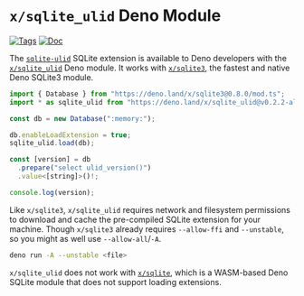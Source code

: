 <!--- Generated with the deno_generate_package.sh script, don't edit by hand! -->

# `x/sqlite_ulid` Deno Module

[![Tags](https://img.shields.io/github/release/asg017/sqlite-ulid)](https://github.com/asg017/sqlite-ulid/releases)
[![Doc](https://doc.deno.land/badge.svg)](https://doc.deno.land/https/deno.land/x/sqlite-ulid@0.2.2-alpha.1/mod.ts)

The [`sqlite-ulid`](https://github.com/asg017/sqlite-ulid) SQLite extension is available to Deno developers with the [`x/sqlite_ulid`](https://deno.land/x/sqlite_ulid) Deno module. It works with [`x/sqlite3`](https://deno.land/x/sqlite3), the fastest and native Deno SQLite3 module.

```js
import { Database } from "https://deno.land/x/sqlite3@0.8.0/mod.ts";
import * as sqlite_ulid from "https://deno.land/x/sqlite_ulid@v0.2.2-alpha.1/mod.ts";

const db = new Database(":memory:");

db.enableLoadExtension = true;
sqlite_ulid.load(db);

const [version] = db
  .prepare("select ulid_version()")
  .value<[string]>()!;

console.log(version);

```

Like `x/sqlite3`, `x/sqlite_ulid` requires network and filesystem permissions to download and cache the pre-compiled SQLite extension for your machine. Though `x/sqlite3` already requires `--allow-ffi` and `--unstable`, so you might as well use `--allow-all`/`-A`.

```bash
deno run -A --unstable <file>
```

`x/sqlite_ulid` does not work with [`x/sqlite`](https://deno.land/x/sqlite@v3.7.0), which is a WASM-based Deno SQLite module that does not support loading extensions.
